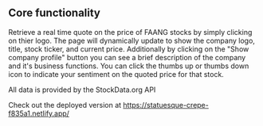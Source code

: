 ## Core functionality 
Retrieve a real time quote on the price of FAANG stocks by simply clicking on thier logo.
The page will dynamically update to show the company logo, title, stock ticker, and current price.
Additionally by clicking on the "Show company profile" button you can see a brief description of the company and it's business functions.
You can click the thumbs up or thumbs down icon to indicate your sentiment on the quoted price for that stock.

All data is provided by the StockData.org API

Check out the deployed version at https://statuesque-crepe-f835a1.netlify.app/
